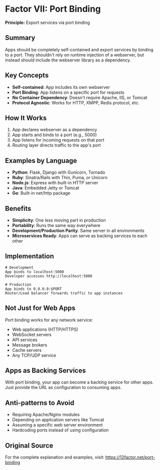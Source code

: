 # Factor VII: Port Binding

**Principle:** Export services via port binding

## Summary

Apps should be completely self-contained and export services by binding to a port. They shouldn't rely on runtime injection of a webserver, but instead should include the webserver library as a dependency.

## Key Concepts

- **Self-contained**: App includes its own webserver
- **Port Binding**: App listens on a specific port for requests
- **No Container Dependency**: Doesn't require Apache, IIS, or Tomcat
- **Protocol Agnostic**: Works for HTTP, XMPP, Redis protocol, etc.

## How It Works

1. App declares webserver as a dependency
2. App starts and binds to a port (e.g., 5000)
3. App listens for incoming requests on that port
4. Routing layer directs traffic to the app's port

## Examples by Language

- **Python**: Flask, Django with Gunicorn, Tornado
- **Ruby**: Sinatra/Rails with Thin, Puma, or Unicorn
- **Node.js**: Express with built-in HTTP server
- **Java**: Embedded Jetty or Tomcat
- **Go**: Built-in net/http package

## Benefits

- **Simplicity**: One less moving part in production
- **Portability**: Runs the same way everywhere
- **Development/Production Parity**: Same server in all environments
- **Microservices Ready**: Apps can serve as backing services to each other

## Implementation

```
# Development
App binds to localhost:5000
Developer accesses http://localhost:5000

# Production
App binds to 0.0.0.0:$PORT
Router/Load balancer forwards traffic to app instances
```

## Not Just for Web Apps

Port binding works for any network service:
- Web applications (HTTP/HTTPS)
- WebSocket servers
- API services
- Message brokers
- Cache servers
- Any TCP/UDP service

## Apps as Backing Services

With port binding, your app can become a backing service for other apps. Just provide the URL as configuration to consuming apps.

## Anti-patterns to Avoid

- Requiring Apache/Nginx modules
- Depending on application servers like Tomcat
- Assuming a specific web server environment
- Hardcoding ports instead of using configuration

## Original Source

For the complete explanation and examples, visit: https://12factor.net/port-binding
